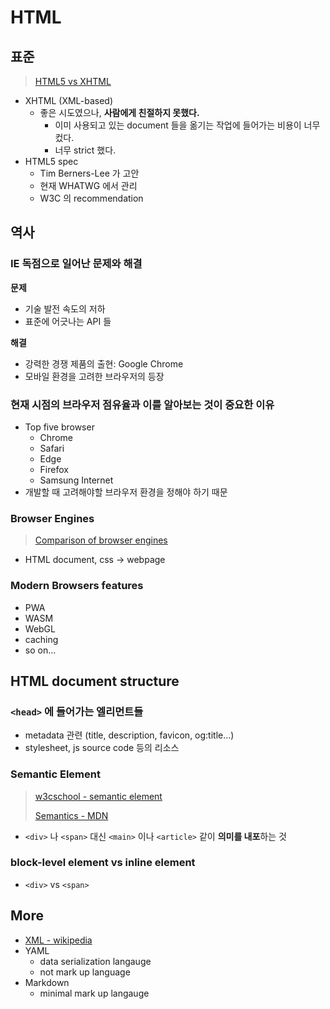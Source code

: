 # HTML

## 표준

> [HTML5 vs XHTML](https://www.geeksforgeeks.org/difference-between-xhtml-and-html5/)

- XHTML (XML-based)
  - 좋은 시도였으나, **사람에게 친절하지 못했다.**
    - 이미 사용되고 있는 document 들을 옮기는 작업에 들어가는 비용이 너무 컸다.
    - 너무 strict 했다.
- HTML5 spec
  - Tim Berners-Lee 가 고안
  - 현재 WHATWG 에서 관리
  - W3C 의 recommendation

## 역사

### IE 독점으로 일어난 문제와 해결

**문제**

- 기술 발전 속도의 저하
- 표준에 어긋나는 API 들

**해결**

- 강력한 경쟁 제품의 출현: Google Chrome
- 모바일 환경을 고려한 브라우저의 등장

### 현재 시점의 브라우저 점유율과 이를 알아보는 것이 중요한 이유

- Top five browser
  - Chrome
  - Safari
  - Edge
  - Firefox
  - Samsung Internet
- 개발할 때 고려해야할 브라우저 환경을 정해야 하기 때문

### Browser Engines

> [Comparison of browser engines](https://en.wikipedia.org/wiki/Comparison_of_browser_engines)

- HTML document, css -> webpage

### Modern Browsers features

- PWA
- WASM
- WebGL
- caching
- so on...

## HTML document structure

### `<head>` 에 들어가는 엘리먼트들

- metadata 관련 (title, description, favicon, og:title...)
- stylesheet, js source code 등의 리소스

### Semantic Element

> [w3cschool - semantic element](https://www.w3schools.com/html/html5_semantic_elements.asp)
>
> [Semantics - MDN](https://developer.mozilla.org/en-US/docs/Glossary/Semantics)

- `<div>` 나 `<span>` 대신 `<main>` 이나 `<article>` 같이 **의미를 내포**하는 것

### block-level element vs inline element

- `<div>` vs `<span>`

## More

- [XML - wikipedia](https://en.wikipedia.org/wiki/XML)
- YAML
  - data serialization langauge
  - not mark up language
- Markdown
  - minimal mark up langauge
